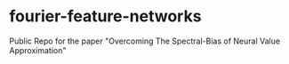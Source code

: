 # fourier-feature-networks
Public Repo for the paper "Overcoming The Spectral-Bias of Neural Value Approximation"
